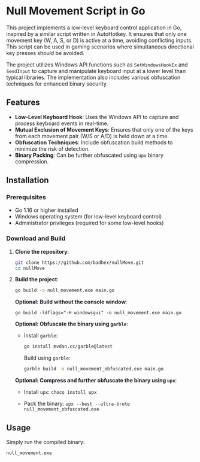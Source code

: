 # Null Movement Script in Go

This project implements a low-level keyboard control application in Go, inspired by a similar script written in AutoHotkey. It ensures that only one movement key (W, A, S, or D) is active at a time, avoiding conflicting inputs. This script can be used in gaming scenarios where simultaneous directional key presses should be avoided.

The project utilizes Windows API functions such as `SetWindowsHookEx` and `SendInput` to capture and manipulate keyboard input at a lower level than typical libraries. The implementation also includes various obfuscation techniques for enhanced binary security.

## Features

- **Low-Level Keyboard Hook**: Uses the Windows API to capture and process keyboard events in real-time.
- **Mutual Exclusion of Movement Keys**: Ensures that only one of the keys from each movement pair (W/S or A/D) is held down at a time.
- **Obfuscation Techniques**: Include obfuscation build methods to minimize the risk of detection.
- **Binary Packing**: Can be further obfuscated using `upx` binary compression.

## Installation

### Prerequisites
- Go 1.16 or higher installed
- Windows operating system (for low-level keyboard control)
- Administrator privileges (required for some low-level hooks)

### Download and Build

1. **Clone the repository**:
    ```bash
    git clone https://github.com/badhex/nullMove.git
    cd nullMove
    ```

2. **Build the project**:
    ```bash
    go build -o null_movement.exe main.go
    ```

   **Optional: Build without the console window**:
   ```
   go build -ldflags="-H windowsgui" -o null_movement.exe main.go
   ```   

   **Optional: Obfuscate the binary using `garble`**:
    * Install `garble`:
      ```bash
      go install mvdan.cc/garble@latest
      ```

      Build using `garble`:
       ```bash
       garble build -o null_movement_obfuscated.exe main.go
       ```

   **Optional: Compress and further obfuscate the binary using `upx`**:
      * Install `upx`:
       ```
       choco install upx
       ```

      * Pack the binary:
       ```
       upx --best --ultra-brute null_movement_obfuscated.exe
       ```

## Usage

Simply run the compiled binary:

```bash
null_movement.exe
